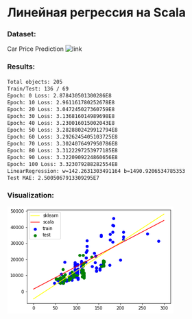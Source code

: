 # Линейная регрессия на Scala

### Dataset:
Car Price Prediction ![link](https://www.kaggle.com/hellbuoy/car-price-prediction)

### Results:

    Total objects: 205
    Train/Test: 136 / 69
    Epoch: 0 Loss: 2.878430501300286E8
    Epoch: 10 Loss: 2.961161780252678E8
    Epoch: 20 Loss: 3.047245027360759E8
    Epoch: 30 Loss: 3.136816014989698E8
    Epoch: 40 Loss: 3.230016015002043E8
    Epoch: 50 Loss: 3.2828802429912794E8
    Epoch: 60 Loss: 3.2926245405103725E8
    Epoch: 70 Loss: 3.3024076497950786E8
    Epoch: 80 Loss: 3.3122297253977185E8
    Epoch: 90 Loss: 3.3220909224860656E8
    Epoch: 100 Loss: 3.323079288282554E8
    LinearRegression: w=142.2631303491164 b=1490.9206534785353
    Test MAE: 2.5005067913309295E7

### Visualization:

![linreg](https://github.com/cherninkiy/made-2021-mlbd/blob/hw3/hw3/linreg.png)
